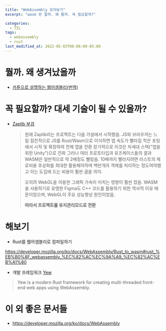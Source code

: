 ```yaml
---
title: "WebAssembly 모아보기"
excerpt: "wasm 란 뭘까. 왜 뜰까. 꼭 필요할까?"

categories:
  - TIL
tags:
  - webassembly
  - rust
last_modified_at: 2022-05-03T08:06:00-05:00
---
```


# 뭘까. 왜 생겨났을까
- [카툰으로 설명하는 웹어셈블리(번역)](https://dongwoo.blog/2017/06/06/%eb%b2%88%ec%97%ad-%ec%b9%b4%ed%88%b0%ec%9c%bc%eb%a1%9c-%ec%86%8c%ea%b0%9c%ed%95%98%eb%8a%94-%ec%9b%b9%ec%96%b4%ec%85%88%eb%b8%94%eb%a6%ac/)
  
# 꼭 필요할까? 대세 기술이 될 수 있을까?
  - [Zaplib 부검](https://zaplib.com/docs/blog_post_mortem.html#-zaplib-post-mortem)
    > 원래 Zaplib라는 프로젝트는 다음 가설에서 시작했음.
    > JS와 브라우저는 느림
    > 점진적으로 JS를 Rust/Wasm으로 이식하면 앱 속도가 빨라짐
    > 작은 포팅에서 시작 및 확장하여 전체 앱을 전환
    > 장기적으로 이것은 차세대 스택("앱을 위한 Unity")으로 진화
    > 그러나 여러 프로토타입과 유즈케이스들의 결과 WASM은 일반적으로 약 2배정도 빨랐음.
    > 10배까지 빨라지려면 러스트의 제로비용 추상화를 최대한 활용해야하며 백만개의 객체를 처리하는 정도여야했고 이는 도입에 드는 비용이 훨씬 큼을 의미.
    >
    > 오히려 WebGL을 이용한 그래픽 가속이 미치는 영향이 훨씬 컸음.
    > WASM을 사용하기로 유명한 Figma도 C++ 코드를 활용하기 위한 역사적 이유 때문이었으며, WebGL이 주요 성능향상 원인이었음.
    >
    > **따라서 프로젝트를 유지관리모드로 전환**

# 해보기
- Rust를 웹어셈블리로 컴파일하기

https://developer.mozilla.org/ko/docs/WebAssembly/Rust_to_wasm#rust_%EB%B0%8F_webassembly_%EC%82%AC%EC%9A%A9_%EC%82%AC%EB%A1%80
- 개발 프레임워크
[Yew](https://developer.mozilla.org/ko/docs/WebAssembly/Rust_to_wasm)
> Yew is a modern Rust framework for creating multi-threaded front-end web apps using WebAssembly.

# 이 외 좋은 문서들
- https://developer.mozilla.org/ko/docs/WebAssembly